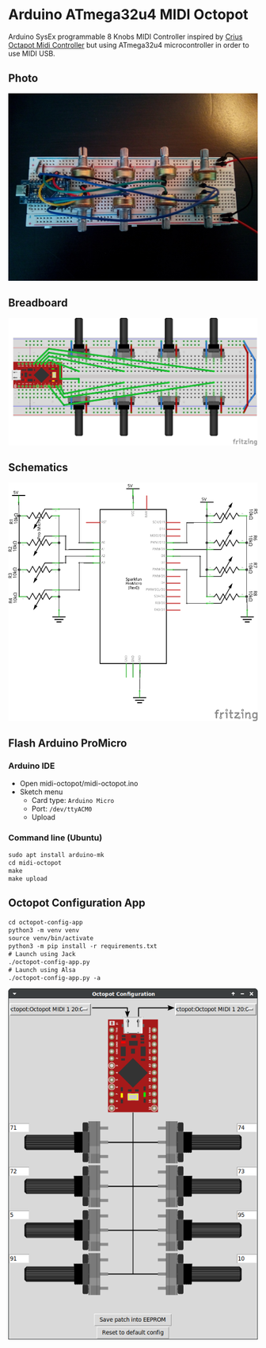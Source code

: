 # Arduino ATmega32u4 MIDI Octopot

Arduino SysEx programmable 8 Knobs MIDI Controller inspired by [Crius Octapot Midi Controller](https://www.instructables.com/Crius-OctaPot-Midi-Controller) but using ATmega32u4 microcontroller in order to use MIDI USB.

## Photo
![](doc/photo.jpg)

## Breadboard
![](doc/schematics/midi-octopot_bb.png)

## Schematics
![](doc/schematics/midi-octopot_schema.png)

## Flash Arduino ProMicro
### Arduino IDE
* Open midi-octopot/midi-octopot.ino
* Sketch menu
  * Card type: `Arduino Micro`
  * Port: `/dev/ttyACM0`
  * Upload

### Command line (Ubuntu)
```shell
sudo apt install arduino-mk
cd midi-octopot
make
make upload
```

## Octopot Configuration App
```shell
cd octopot-config-app
python3 -m venv venv
source venv/bin/activate
python3 -m pip install -r requirements.txt
# Launch using Jack
./octopot-config-app.py
# Launch using Alsa
./octopot-config-app.py -a
```
![](doc/octopot-config-app.png)
